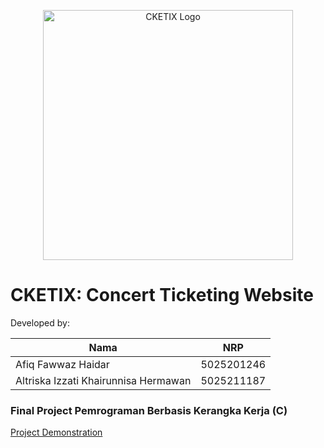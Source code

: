 <p align="center"><a target="_blank"><img src="https://github.com/AfiqHaidar/cketix/assets/114663340/4f87d097-72bb-4140-b3cf-0b67c47a9559" width="400" alt="CKETIX Logo"></a></p>

# CKETIX: Concert Ticketing Website

Developed by:

| Nama               |  NRP       | 
|--------------------|-------------|
| Afiq Fawwaz Haidar | 5025201246  |
| Altriska Izzati Khairunnisa Hermawan | 5025211187  |   

### Final Project Pemrograman Berbasis Kerangka Kerja (C)
[Project Demonstration](https://youtu.be/_r0uFWFrtt0)
